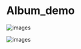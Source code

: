 # Album_demo

![images](https://github.com/tongliping0709/Ablum_demo/images/master/首页.png)

![images](https://github.com/tongliping0709/Ablum_demo/images/master/ablum1.png)
